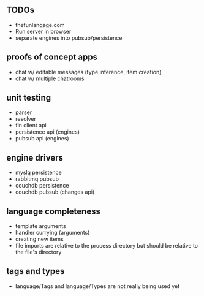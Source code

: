 TODOs
-----
- thefunlangage.com
- Run server in browser
- separate engines into pubsub/persistence

proofs of concept apps
----------------------
- chat w/ editable messages (type inference, item creation)
- chat w/ multiple chatrooms

unit testing
------------
- parser
- resolver
- fin client api
- persistence api (engines)
- pubsub api (engines)

engine drivers
--------------
- myslq persistence
- rabbitmq pubsub
- couchdb persistence
- couchdb pubsub (changes api)

language completeness
---------------------
- template arguments
- handler currying (arguments)
- creating new items
- file imports are relative to the process directory but should be relative to the file's directory

tags and types
--------------
- language/Tags and language/Types are not really being used yet
